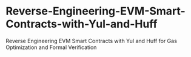# Reverse-Engineering-EVM-Smart-Contracts-with-Yul-and-Huff
Reverse Engineering EVM Smart Contracts with Yul and Huff for Gas Optimization and Formal Verification
